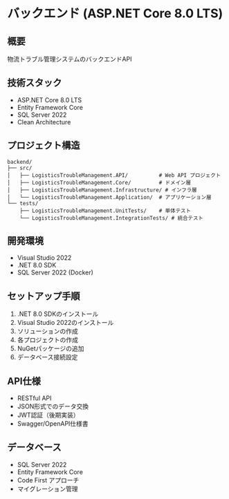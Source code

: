 # バックエンド (ASP.NET Core 8.0 LTS)

## 概要
物流トラブル管理システムのバックエンドAPI

## 技術スタック
- ASP.NET Core 8.0 LTS
- Entity Framework Core
- SQL Server 2022
- Clean Architecture

## プロジェクト構造
```
backend/
├── src/
│   ├── LogisticsTroubleManagement.API/          # Web API プロジェクト
│   ├── LogisticsTroubleManagement.Core/         # ドメイン層
│   ├── LogisticsTroubleManagement.Infrastructure/ # インフラ層
│   └── LogisticsTroubleManagement.Application/  # アプリケーション層
└── tests/
    ├── LogisticsTroubleManagement.UnitTests/    # 単体テスト
    └── LogisticsTroubleManagement.IntegrationTests/ # 統合テスト
```

## 開発環境
- Visual Studio 2022
- .NET 8.0 SDK
- SQL Server 2022 (Docker)

## セットアップ手順
1. .NET 8.0 SDKのインストール
2. Visual Studio 2022のインストール
3. ソリューションの作成
4. 各プロジェクトの作成
5. NuGetパッケージの追加
6. データベース接続設定

## API仕様
- RESTful API
- JSON形式でのデータ交換
- JWT認証（後期実装）
- Swagger/OpenAPI仕様書

## データベース
- SQL Server 2022
- Entity Framework Core
- Code First アプローチ
- マイグレーション管理
